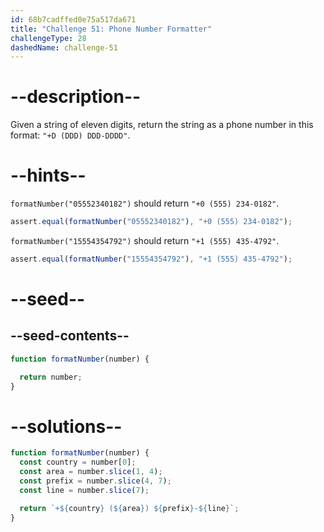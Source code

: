 ```yaml
---
id: 68b7cadffed0e75a517da671
title: "Challenge 51: Phone Number Formatter"
challengeType: 28
dashedName: challenge-51
---
```


# --description--

Given a string of eleven digits, return the string as a phone number in this format: `"+D (DDD) DDD-DDDD"`.

# --hints--

`formatNumber("05552340182")` should return `"+0 (555) 234-0182"`.

```js
assert.equal(formatNumber("05552340182"), "+0 (555) 234-0182");
```

`formatNumber("15554354792")` should return `"+1 (555) 435-4792"`.

```js
assert.equal(formatNumber("15554354792"), "+1 (555) 435-4792");
```

# --seed--

## --seed-contents--

```js
function formatNumber(number) {

  return number;
}
```

# --solutions--

```js
function formatNumber(number) {
  const country = number[0];
  const area = number.slice(1, 4);
  const prefix = number.slice(4, 7);
  const line = number.slice(7);

  return `+${country} (${area}) ${prefix}-${line}`;
}
```
